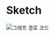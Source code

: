 # Sketch

![그래프 경로 코드](https://user-images.githubusercontent.com/79366855/108890959-84f4db00-7651-11eb-9cbd-3d80481f1a6a.jpg)

